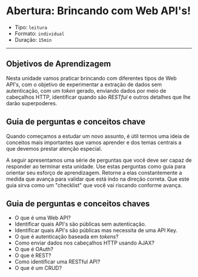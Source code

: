 # Abertura: Brincando com Web API's!

- Tipo: `leitura`
- Formato: `individual`
- Duração: `15min`

***

## Objetivos de Aprendizagem

Nesta unidade vamos praticar brincando com diferentes tipos de Web API's, com o objetivo de experimentar a extração de dados sem autenticação, com um *token* gerado, enviando dados por meio de cabeçalhos HTTP, identificar quando são *RESTful* e outros detalhes que lhe darão superpoderes.

## Guia de perguntas e conceitos chave

Quando começamos a estudar um novo assunto, é útil termos uma ideia de conceitos mais importantes que vamos aprender e dos temas centrais a que devemos prestar atenção especial.

A seguir apresentamos uma série de perguntas que você deve ser capaz de responder ao terminar esta unidade. Use estas perguntas como guia para orientar seu esforço de aprendizagem. Retorne a elas constantemente a medida que avança para validar que está indo na direção correta. Que este guia sirva como um "checklist" que você vai riscando conforme avança.

## Guia de perguntas e conceitos chaves

- O que é uma Web API?
- Identificar quais API's são públicas sem autenticação.
- Identificar quais API's são públicas mas necessita de uma API Key.
- O que é autenticação baseada em *tokens*?
- Como enviar dados nos cabeçalhos HTTP usando AJAX?
- O que é OAuth?
- O que é REST?
- Como identificar uma RESTful API?
- O que é um CRUD?